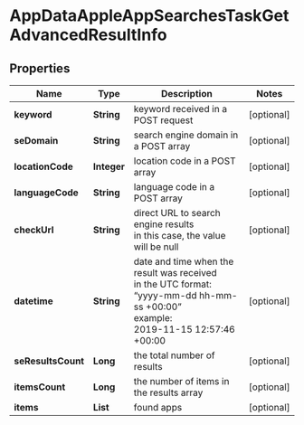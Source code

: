# AppDataAppleAppSearchesTaskGetAdvancedResultInfo


## Properties

| Name | Type | Description | Notes |
|------------ | ------------- | ------------- | -------------|
**keyword** | **String** | keyword received in a POST request |[optional]|
**seDomain** | **String** | search engine domain in a POST array |[optional]|
**locationCode** | **Integer** | location code in a POST array |[optional]|
**languageCode** | **String** | language code in a POST array |[optional]|
**checkUrl** | **String** | direct URL to search engine results<br>in this case, the value will be null |[optional]|
**datetime** | **String** | date and time when the result was received<br>in the UTC format: “yyyy-mm-dd hh-mm-ss +00:00”<br>example:<br>2019-11-15 12:57:46 +00:00 |[optional]|
**seResultsCount** | **Long** | the total number of results |[optional]|
**itemsCount** | **Long** | the number of items in the results array |[optional]|
**items** | **List<AppStoreSearchOrganic>** | found apps |[optional]|